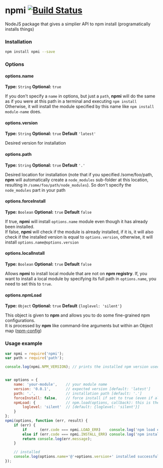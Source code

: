 npmi [![Build Status](http://drone.braindead.fr/github.com/maxleiko/npmi/status.svg?branch=master)](http://drone.braindead.fr/github.com/maxleiko/npmi)
====

NodeJS package that gives a simplier API to npm install (programatically installs things)

### Installation
```sh
npm install npmi --save
```

### Options
#### options.name
__Type:__ `String`
__Optional:__ `true`

If you don't specify a `name` in options, but just a `path`, __npmi__ will do the same as if you were at this path in a terminal and executing `npm install`  
Otherwise, it will install the module specified by this name like `npm install module-name` does.

#### options.version
__Type:__ `String`
__Optional:__ `true`
__Default__ `'latest'`

Desired version for installation

#### options.path
__Type:__ `String`
__Optional:__ `true`
__Default__ `'.'`

Desired location for installation (note that if you specified /some/foo/path, __npm__ will automatically create a `node_modules` sub-folder at this location, resulting in `/some/foo/path/node_modules`). So don't specify the `node_modules` part in your path

#### options.forceInstall
__Type:__ `Boolean`
__Optional:__ `true`
__Default__ `false`

If true, __npmi__ will install `options.name` module even though it has already been installed.  
If false, __npmi__ will check if the module is already installed, if it is, it will also check if the installed version is equal to `options.version`, otherwise, it will install `options.name@options.version`

#### options.localInstall
__Type:__ `Boolean`
__Optional:__ `true`
__Default__ `false`

Allows __npmi__ to install local module that are not on __npm registry__. If, you want to install a local module by specifying its full path in `options.name`, you need to set this to `true`.

#### options.npmLoad
__Type:__ `Object`
__Optional:__ `true`
__Default__ `{loglevel: 'silent'}`

This object is given to __npm__ and allows you to do some fine-grained npm configurations.  
It is processed by __npm__ like command-line arguments but within an Object map ([npm-config](https://www.npmjs.org/doc/misc/npm-config.html))

### Usage example
```js
var npmi = require('npmi');
var path = require('path');

console.log(npmi.NPM_VERSION); // prints the installed npm version used by npmi


var options = {
	name: 'your-module',	// your module name
	version: '0.0.1',		// expected version [default: 'latest']
	path: '.',				// installation path [default: '.']
	forceInstall: false,	// force install if set to true (even if already installed, it will do a reinstall) [default: false]
	npmLoad: {				// npm.load(options, callback): this is the "options" given to npm.load()
		loglevel: 'silent'	// [default: {loglevel: 'silent'}]
	}
};
npmi(options, function (err, result) {
	if (err) {
		if 		(err.code === npmi.LOAD_ERR) 	console.log('npm load error');
		else if (err.code === npmi.INSTALL_ERR) console.log('npm install error');
		return console.log(err.message);
	}

	// installed
	console.log(options.name+'@'+options.version+' installed successfully in '+path.resolve(options.path));
});
```
